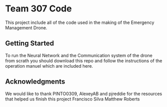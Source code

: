 # Team 307 Code

This project include all of the code used in the making of the Emergency Management Drone.

## Getting Started

To run the Neural Network and the Communication system of the drone from scrath you should download this repo and follow the instructions of the operation manuel which are included here.

## Acknowledgments

We would like to thank PINTO0309, AlexeyAB and pjreddie for the resources that helped us finish this project
Francisco Silva
Matthew Roberts
